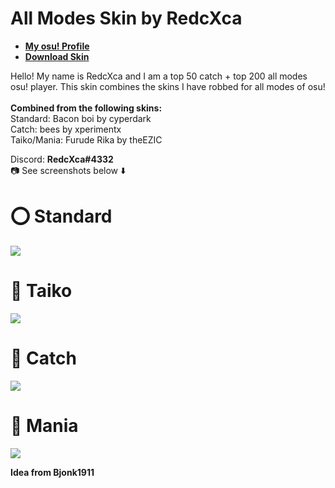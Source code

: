 # All Modes Skin by RedcXca

* [**My osu! Profile**](https://osu.ppy.sh/users/14056601)
* [**Download Skin**](https://drive.google.com/drive/folders/1G7X0lrWD6hkzXTTgRMNmVPCZBUANxHWo)

Hello! My name is RedcXca and I am a top 50 catch + top 200 all modes osu! player. This skin combines the skins I have robbed for all modes of osu!
<br>
<br>**Combined from the following skins:**
<br>Standard: Bacon boi by cyperdark
<br>Catch: bees by xperimentx
<br>Taiko/Mania: Furude Rika by theEZIC

Discord: **RedcXca#4332**
<br>📷 See screenshots below ⬇️

# **⭕ Standard**
![](https://i.imgur.com/SmUWZqg.jpg)

# **🥁 Taiko**
![](https://i.imgur.com/ZKq0YFu.jpg)

# **🍎 Catch**
![](https://i.imgur.com/sLDMjMH.jpg)

# **🎹 Mania**
![](https://i.imgur.com/MCRY1Lp.jpg)

**Idea from Bjonk1911**
